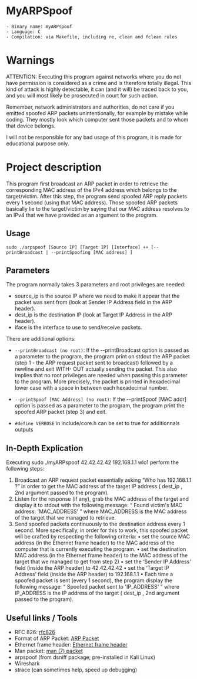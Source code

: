 # MyARPSpoof

	- Binary name: myARPspoof
	- Language: C
	- Compilation: via Makefile, including re, clean and fclean rules

# Warnings

ATTENTION: Executing this program against networks where you do not have permission is considered as a crime and is therefore totally illegal.
This kind of attack is highly detectable, it can (and it will) be traced back to you, and you
will most likely be prosecuted in court for such action.

Remember, network administrators and authorities, do not care if you emitted spoofed
ARP packets unintentionally, for example by mistake while coding. They mostly look
which computer sent those packets and to whom that device belongs.

I will not be responsible for any bad usage of this program, it is made for educational purpose only.

# Project description

This program first broadcast an ARP packet in order to retrieve the corresponding MAC address of
the IPv4 address which belongs to the target/victim. After this step, the program send spoofed ARP
reply packets every 1 second (using that MAC address). Those spoofed ARP packets basically lie to
the target/victim by saying that our MAC address resolves to an IPv4 that we have provided as an argument
to the program.

## Usage

	sudo ./arpspoof [Source IP] [Target IP] [Interface] ++ [--printBroadcast | --printSpoofing [MAC address] ]

## Parameters

The program normally takes 3 parameters and root privileges are needed:
* source_ip is the source IP where we need to make it appear that the packet was sent from (look at Sender
IP Address field in the ARP header).
* dest_ip is the destination IP (look at Target IP Address in the ARP header).
* iface is the interface to use to send/receive packets.

There are additional options:
* `--printBroadcast (no root)`:
If the --printBroadcast option is passed as a parameter to the program, the program print on stdout
the ARP packet (step 1 - the ARP request packet sent to broadcast) followed by a newline and exit WITH-
OUT actually sending the packet. This also implies that no root privileges are needed when passing this
parameter to the program. More precisely, the packet is printed in hexadecimal lower case with a
space in between each hexadecimal number.

* `--printSpoof [MAC Address] (no root)`:
If the --printSpoof [MAC addr] option is passed as a parameter to the program, the program print the
spoofed ARP packet (step 3) and exit.

* `#define VERBOSE` in include/core.h can be set to true for additionnals outputs

## In-Depth Explication

Executing sudo ./myARPspoof 42.42.42.42 192.168.1.1 wlo1 perform the following steps:
1. Broadcast an ARP request packet essentially asking “Who has 192.168.1.1 ?” in order to get the MAC address of the target IP address ( dest_ip , 2nd argument passed to the program).
2. Listen for the response (if any), grab the MAC address of the target and display it to stdout with the
following message:
“ Found victim's MAC address: 'MAC_ADDRESS' ”
where MAC_ADDRESS is the MAC address of the target that we managed to retrieve.
3. Send spoofed packets continuously to the destination address every 1 second. More specifically, in order
for this to work, this spoofed packet will be crafted by respecting the following criteria:
• set the source MAC address (in the Ethernet frame header) to the MAC address of the computer that
is currently executing the program.
• set the destination MAC address (in the Ethernet frame header) to the MAC address of the target that
we managed to get from step 2)
• set the ‘Sender IP Address’ field (inside the ARP header) to 42.42.42.42
• set the ‘Target IP Address’ field (inside the ARP header) to 192.168.1.1
• Each time a spoofed packet is sent (every 1 second), the program display the following message:
“ Spoofed packet sent to 'IP_ADDRESS' ”
where IP_ADDRESS is the IP address of the target ( dest_ip , 2nd argument passed to the program).

## Useful links / Tools

* RFC 826: [rfc826](https://tools.ietf.org/html/rfc826)
* Format of ARP Packet: [ARP Packet](http://image.slidesharecdn.com/arpaddressresolutionprotocol-110519232546-phpapp01/95/arp-address-resolution-protocol-6-728.jpg)
* Ethernet frame header: [Ethernet frame header](https://1.bp.blogspot.com/-4_335OfoWcg/WlgQ0DBQnqI/AAAAAAAABq8/nIJAtzo3vzYRTnbOwr_INFqJGprh9lXFQCLcBGAs/s1600/Ethernet%2B%2528DIX%2529%2Bframe%2B11111.png)
* Man packet: [man (7) packet](http://man7.org/linux/man-pages/man7/packet.7.html)
* arpspoof (from dsniff package; pre-installed in Kali Linux)
* Wireshark
* strace (can sometimes help, speed up debugging)
